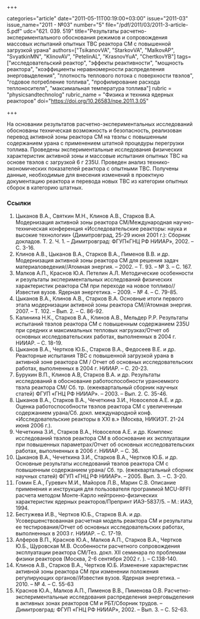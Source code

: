 +++

categories="article"
date="2011-05-11T00:19:00+03:00"
issue="2011-03"
issue_name="2011 - №03"
number="5"
file="/pdf/2011/03/2011-3-article-5.pdf"
udc="621. 039. 519"
title="Результаты расчетно- экспериментального обоснования режимов и сопровождения массовых испытаний опытных ТВС реактора СМ с повышенной загрузкой урана"
authors=["TsikanovVA", "StarkovVA", "MalkovAP", "SvyatkinMN", "KlinovAV", "PetelinAL", "KrasnovYuA", "ChertkovYB"]
tags=["исследовательский реактор", "эффекты реактивности", "мощность реактора", "коэффициенты неравномерности распределения энерговыделения", "плотность теплового потока с поверхности твэлов", "годовое потребление топлива", "профилирование расхода теплоносителя", "максимальная температура топлива"]
rubric = "physicsandtechnolog"
rubric_name = "Физика и техника ядерных реакторов"
doi="https://doi.org/10.26583/npe.2011.3.05"

+++

На основании результатов расчетно-экспериментальных исследований обоснованы техническая возможность и безопасность, реализован перевод активной зоны реактора СМ на твэлы с повышенным содержанием урана с применением штатной процедуры перегрузки топлива. Проведены экспериментальные исследования физических характеристик активной зоны и массовые испытания опытных ТВС на основе твэлов с загрузкой 6 г 235U. Проведен анализ технико-экономических показателей реактора с опытными ТВС. Получены данные, необходимые для внесения изменений в проектную документацию реактора и перевода новых ТВС из категории опытных сборок в категорию штатных.

### Ссылки

1. Цыканов В.А., Святкин М.Н., Клинов А.В., Старков В.А. Модернизация активной зоны реактора СМ/Международная научно-техническая конференция «Исследовательские реакторы: наука и высокие технологии» (Димитровград, 25-29 июня 2001 г.): Сборник докладов. Т. 2. Ч. 1. – Димитровград: ФГУП«ГНЦ РФ НИИАР», 2002. – С. 3-16.
2. Клинов А.В., Цыканов В.А., Старков В.А., Пименов В.В. и др. Модернизация активной зоны реактора СМ для решения задач материаловедения//Атомная энергия. – 2002. – Т. 93. – № 3. – С. 167.
3. Малков А.П., Краснов Ю.А. Петелин А.Л. Методические особенности и результаты экспериментальных исследований физических характеристик реактора СМ при переходе на новое топливо//Известия вузов. Ядерная энергетика. – 2009. – № 4. – С. 79-85.
4. Цыканов В.А., Клинов А.В., Старков В.А. Основные итоги первого этапа модернизации активной зоны реактора СМ//Атомная энергия. 2007. – Т. 102. – Вып. 2. – С. 86-92.
5. Калинина Н.К., Старков В.А., Клинов А.В., Мельдер Р.Р. Результаты испытаний твэлов реактора СМ с повышенным содержанием 235U при средних и максимальных тепловых нагрузках/Отчет об основных исследовательских работах, выполненных в 2004 г. НИИАР. – С. 18-19.
6. Цыканов В.А., Чертков Ю.Б., Старков В.А., Федосеев В.Е. и др. Реакторные испытания ТВС с повышенной загрузкой урана в активной зоне реактора СМ / Отчет об основных исследовательских работах, выполненных в 2004 г. НИИАР. – С. 20-23.
7. Бурукин В.П., Клинов А.В, Старков В.А. и др. Результаты исследований в обоснование работоспособности ураноемкого твэла реактора СМ/ Сб. тр. (ежеквартальный сборник научных статей) ФГУП «ГНЦ РФ НИИАР». – 2003. – Вып. 2. С. 35-46.
8. Цыканов В.А., Старков В.А., Чечеткина З.И., Новоселов А.Е. и др. Оценка работоспособности твэлов реактора СМ с увеличенным содержанием урана/Сб. докл. международной конф. «Исследовательские реакторы в XXI в.» (Москва, НИКИЭТ. 21-24 июня 2006 г.).
9. Чечеткина З.И., Старков В.А., Новоселов А.Е. и др. Комплекс исследований твэлов реактора СМ в обоснование их эксплуатации при повышенных параметрах/Отчет об основных исследовательских работах, выполненных в 2006 г. НИИАР. – С. 36.
10. Цыканов В.А., Чечеткина З.И., Старков В.А., Чертков Ю.Б. и др. Основные результаты исследований твэлов реактора СМ с повышенным содержанием урана/ Сб. тр. (ежеквартальный сборник научных статей) ФГУП «ГНЦ РФ НИИАР». – 2005. Вып. 3. – С. 3-20.
11. Гомин Е.А., Гуревич М.И., Майоров Л.В., Марин С.В. Описание применения и инструкция для пользователя программой MCU-RFFI расчета методом Монте-Карло нейтронно-физических характеристик ядерных реакторов/Препринт ИАЭ-5837/5. – М.: ИАЭ, 1994.
12. Бестужева И.В., Чертков Ю.Б., Старков В.А. и др. Усовершенствованная расчетная модель реактора СМ и результаты ее тестирования/Отчет об основных исследовательских работах, выполненных в 2003 г. НИИАР. – С. 17-19.
13. Алферов В.П., Краснов Ю.А., Малков А.П., Старков В.А., Чертков Ю.Б., Щуровская М.В. Особенности расчетного сопровождения эксплуатации реактора СМ/Тез. докл. XII семинара по проблемам физики реакторов (Москва, 2-6 сентября 2002 г. ). – С.138-140.
14. Клинов А.В., Старков В.А., Чертков Ю.Б. Изменение характеристик активной зоны реактора СМ при изменении положения регулирующих органов//Известия вузов. Ядерная энергетика. – 2010. – № 4. – С. 55-63
15. Краснов Ю.А., Малков А.П., Пименов В.В., Пименова О.В. Расчетно-экспериментальные исследования распределения энерговыделения в активных зонах реакторов СМ и РБТ/Сборник трудов. – Димитровград: ФГУП «ГНЦ РФ НИИАР», 2002. – Вып. 3. – С. 52-63.